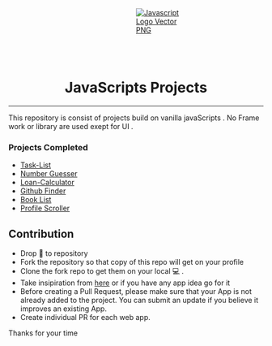 <div style="width:100px ; height: 100px; margin-left:50%">
    <a href="https://eloquentjavascript.net/" title="Image from pluspng.com"><img src="http://pluspng.com/img-png/javascript-logo-vector-png-file-javascript-logo-png-1052.png" alt="Javascript Logo Vector PNG"></a>
</div>
<h1 style="text-align:center">JavaScripts Projects</h1>

---

This repository is consist of projects build on vanilla javaScripts . No Frame work or library are used exept for UI .

### Projects Completed

- [Task-List](https://github.com/kmrakash/JavaScripts-Projects/tree/master/Task-List)
- [Number Guesser](https://github.com/kmrakash/JavaScripts-Projects/tree/master/Number%20Guesser)
- [Loan-Calculator](https://github.com/kmrakash/JavaScripts-Projects/tree/master/Loan-Calculator)
- [Github Finder](https://github.com/kmrakash/JavaScripts-Projects/tree/master/Github%20Finder)
- [Book List](https://github.com/kmrakash/JavaScripts-Projects/tree/master/Book-List)
- [Profile Scroller](https://github.com/kmrakash/JavaScripts-Projects/tree/master/Profile%20Scroller)

## Contribution

- Drop 🌟 to repository
- Fork the repository so that copy of this repo will get on your profile
- Clone the fork repo to get them on your local 💻 .
- Take insipiration from [here](https://github.com/florinpop17/app-ideas) or if you have any app idea go for it
- Before creating a Pull Request, please make sure that your App is not already added to the project. You can submit an update if you believe it improves an existing App.
- Create individual PR for each web app.

Thanks for your time
